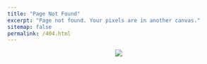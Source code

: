 ```yaml
---
title: "Page Not Found"
excerpt: "Page not found. Your pixels are in another canvas."
sitemap: false
permalink: /404.html
---
```

<p align="center">
    <img src="https://thumbs.dreamstime.com/b/error-not-found-symbol-logo-design-vector-232023001.jpg">
</p>